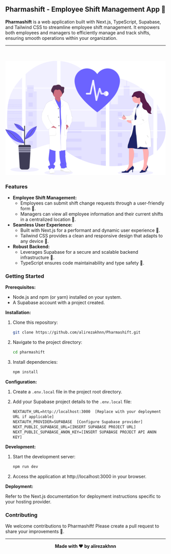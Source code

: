 ## Pharmashift - Employee Shift Management App 💊

**Pharmashift** is a web application built with Next.js, TypeScript, Supabase, and Tailwind CSS to streamline employee shift management. It empowers both employees and managers to efficiently manage and track shifts, ensuring smooth operations within your organization.

---
<br>
<br>
<img src="./public/undraw_medicine_b-1-ol.svg">


### Features

* **Employee Shift Management:**
    * Employees can submit shift change requests through a user-friendly form 📝.
    * Managers can view all employee information and their current shifts in a centralized location 📅.
* **Seamless User Experience:**
    * Built with Next.js for a performant and dynamic user experience 🚀.
    * Tailwind CSS provides a clean and responsive design that adapts to any device 📱.
* **Robust Backend:**
    * Leverages Supabase for a secure and scalable backend infrastructure 💪.
    * TypeScript ensures code maintainability and type safety 🧪.

### Getting Started

**Prerequisites:**

* Node.js and npm (or yarn) installed on your system.
* A Supabase account with a project created.

**Installation:**

1. Clone this repository:

   ```bash
   git clone https://github.com/alirezakhnn/Pharmashift.git
   ```

2. Navigate to the project directory:

   ```bash
   cd pharmashift
   ```

3. Install dependencies:

   ```bash
   npm install
   ```

**Configuration:**

1. Create a `.env.local` file in the project root directory.
2. Add your Supabase project details to the `.env.local` file:

   ```
   NEXTAUTH_URL=http://localhost:3000  [Replace with your deployment URL if applicable]
   NEXTAUTH_PROVIDER=SUPABASE  [Configure Supabase provider]
   NEXT_PUBLIC_SUPABASE_URL=[INSERT SUPABASE PROJECT URL]
   NEXT_PUBLIC_SUPABASE_ANON_KEY=[INSERT SUPABASE PROJECT API ANON KEY]
   ```

**Development:**

1. Start the development server:

   ```bash
   npm run dev
   ```

2. Access the application at http://localhost:3000 in your browser.

**Deployment:**

Refer to the Next.js documentation for deployment instructions specific to your hosting provider.

### Contributing

We welcome contributions to Pharmashift! Please create a pull request to share your improvements 🎉.


---


<p style="text-align:center; font-weight:bold; text-size:30px;">Made with ❤️ by alirezakhnn</p>
